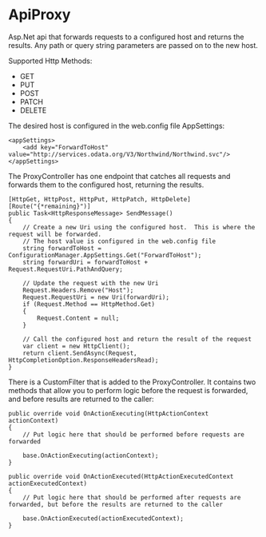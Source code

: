 # ApiProxy
Asp.Net api that forwards requests to a configured host and returns the results.  Any path or query string parameters are passed on to the new host.

Supported Http Methods:
* GET
* PUT
* POST
* PATCH
* DELETE

The desired host is configured in the web.config file AppSettings:

```
<appSettings>
    <add key="ForwardToHost" value="http://services.odata.org/V3/Northwind/Northwind.svc"/>
</appSettings>
```

The ProxyController has one endpoint that catches all requests and forwards them to the configured host, returning the results.

```
[HttpGet, HttpPost, HttpPut, HttpPatch, HttpDelete]
[Route("{*remaining}")]
public Task<HttpResponseMessage> SendMessage()
{
    // Create a new Uri using the configured host.  This is where the request will be forwarded.
    // The host value is configured in the web.config file
    string forwardToHost = ConfigurationManager.AppSettings.Get("ForwardToHost");
    string forwardUri = forwardToHost + Request.RequestUri.PathAndQuery;

    // Update the request with the new Uri
    Request.Headers.Remove("Host");
    Request.RequestUri = new Uri(forwardUri);
    if (Request.Method == HttpMethod.Get)
    {
        Request.Content = null;
    }

    // Call the configured host and return the result of the request
    var client = new HttpClient();
    return client.SendAsync(Request, HttpCompletionOption.ResponseHeadersRead);
}
```

There is a CustomFilter that is added to the ProxyController.  It contains two methods that allow you to perform logic before the request is forwarded, and before results are returned to the caller:

```
public override void OnActionExecuting(HttpActionContext actionContext)
{
    // Put logic here that should be performed before requests are forwarded

    base.OnActionExecuting(actionContext);
}

public override void OnActionExecuted(HttpActionExecutedContext actionExecutedContext)
{
    // Put logic here that should be performed after requests are forwarded, but before the results are returned to the caller

    base.OnActionExecuted(actionExecutedContext);
}
```
